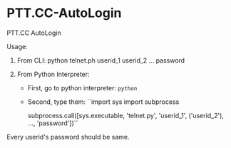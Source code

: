 # PTT.CC-AutoLogin
PTT.CC AutoLogin

Usage: 

1. From CLI:
	python telnet.ph userid_1 userid_2 ... password

2. From Python Interpreter:
	* First, go to python interpreter:
		`python`

	* Second, type them:
		``import sys
		import subprocess

		subprocess.call([sys.executable, 'telnet.py', 'userid_1', ('userid_2'), ..., 'password'])``

Every userid's password should be same.
